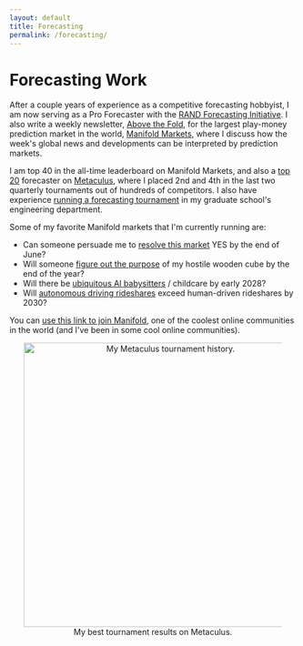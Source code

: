 ```yaml
---
layout: default
title: Forecasting
permalink: /forecasting/
---
```


# Forecasting Work

After a couple years of experience as a competitive forecasting hobbyist, I am now serving as a Pro Forecaster with the [RAND Forecasting Initiative](https://www.rand.org/global-and-emerging-risks/forecasting-initiative.html).  I also write a weekly newsletter, [Above the Fold](https://news.manifold.markets/), for the largest play-money prediction market in the world, [Manifold Markets](https://manifold.markets/), where I discuss how the week's global news and developments can be interpreted by prediction markets.

I am top 40 in the all-time leaderboard on Manifold Markets, and also a [top 20](https://www.metaculus.com/accounts/profile/123595/) forecaster on [Metaculus](https://www.metaculus.com/), where I placed 2nd and 4th in the last two quarterly tournaments out of hundreds of competitors.  I also have experience [running a forecasting tournament](https://thebsdetector.substack.com/p/you-can-just-run-contests) in my graduate school's engineering department.

Some of my favorite Manifold markets that I'm currently running are:
- Can someone persuade me to [resolve this market](https://manifold.markets/bens/i-will-resolve-this-market-no-at-th) YES by the end of June?
- Will someone [figure out the purpose](https://manifold.markets/bens/will-someone-figure-out-what-my-now) of my hostile wooden cube by the end of the year?
- Will there be [ubiquitous AI babysitters](https://manifold.markets/bens/will-this-yudkowsky-tweet-on-ai-bab) / childcare by early 2028?
- Will [autonomous driving rideshares](https://manifold.markets/bens/will-autonomous-driving-rideshares) exceed human-driven rideshares by 2030?

You can [use this link to join Manifold](https://manifold.markets?r=YmVucw), one of the coolest online communities in the world (and I've been in some cool online communities).

<div style="text-align: center;">
  <img src="/assets/images/metaculus.jpeg" alt="My Metaculus tournament history." style="max-width: 90%; width: 500px;">
  <figcaption>My best tournament results on Metaculus.</figcaption>
</div>
